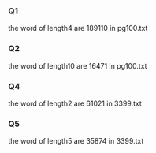 ### Q1
the word of length4 are 189110 in pg100.txt

### Q2
the word of length10 are 16471 in pg100.txt


### Q4
the word of length2 are 61021 in 3399.txt


### Q5
the word of length5 are 35874 in 3399.txt





